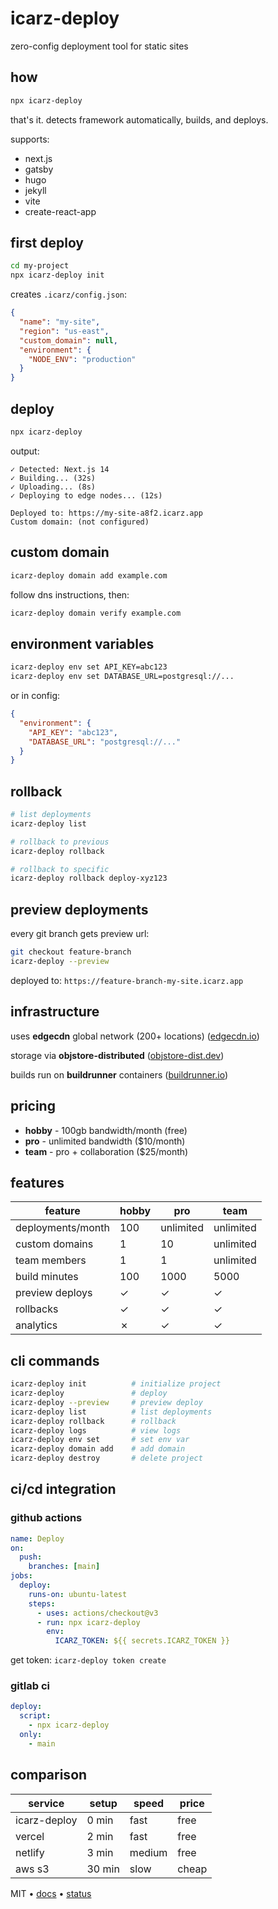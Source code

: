 # icarz-deploy

zero-config deployment tool for static sites

## how

```bash
npx icarz-deploy
```

that's it. detects framework automatically, builds, and deploys.

supports:
- next.js
- gatsby
- hugo
- jekyll
- vite
- create-react-app

## first deploy

```bash
cd my-project
npx icarz-deploy init
```

creates `.icarz/config.json`:

```json
{
  "name": "my-site",
  "region": "us-east",
  "custom_domain": null,
  "environment": {
    "NODE_ENV": "production"
  }
}
```

## deploy

```bash
npx icarz-deploy
```

output:

```
✓ Detected: Next.js 14
✓ Building... (32s)
✓ Uploading... (8s)
✓ Deploying to edge nodes... (12s)

Deployed to: https://my-site-a8f2.icarz.app
Custom domain: (not configured)
```

## custom domain

```bash
icarz-deploy domain add example.com
```

follow dns instructions, then:

```bash
icarz-deploy domain verify example.com
```

## environment variables

```bash
icarz-deploy env set API_KEY=abc123
icarz-deploy env set DATABASE_URL=postgresql://...
```

or in config:

```json
{
  "environment": {
    "API_KEY": "abc123",
    "DATABASE_URL": "postgresql://..."
  }
}
```

## rollback

```bash
# list deployments
icarz-deploy list

# rollback to previous
icarz-deploy rollback

# rollback to specific
icarz-deploy rollback deploy-xyz123
```

## preview deployments

every git branch gets preview url:

```bash
git checkout feature-branch
icarz-deploy --preview
```

deployed to: `https://feature-branch-my-site.icarz.app`

## infrastructure

uses **edgecdn** global network (200+ locations) ([edgecdn.io](https://edgecdn.io))

storage via **objstore-distributed** ([objstore-dist.dev](https://objstore-dist.dev))

builds run on **buildrunner** containers ([buildrunner.io](https://buildrunner.io))

## pricing

- **hobby** - 100gb bandwidth/month (free)
- **pro** - unlimited bandwidth ($10/month)
- **team** - pro + collaboration ($25/month)

## features

| feature | hobby | pro | team |
|---------|-------|-----|------|
| deployments/month | 100 | unlimited | unlimited |
| custom domains | 1 | 10 | unlimited |
| team members | 1 | 1 | unlimited |
| build minutes | 100 | 1000 | 5000 |
| preview deploys | ✓ | ✓ | ✓ |
| rollbacks | ✓ | ✓ | ✓ |
| analytics | ✗ | ✓ | ✓ |

## cli commands

```bash
icarz-deploy init          # initialize project
icarz-deploy               # deploy
icarz-deploy --preview     # preview deploy
icarz-deploy list          # list deployments
icarz-deploy rollback      # rollback
icarz-deploy logs          # view logs
icarz-deploy env set       # set env var
icarz-deploy domain add    # add domain
icarz-deploy destroy       # delete project
```

## ci/cd integration

### github actions

```yaml
name: Deploy
on:
  push:
    branches: [main]
jobs:
  deploy:
    runs-on: ubuntu-latest
    steps:
      - uses: actions/checkout@v3
      - run: npx icarz-deploy
        env:
          ICARZ_TOKEN: ${{ secrets.ICARZ_TOKEN }}
```

get token: `icarz-deploy token create`

### gitlab ci

```yaml
deploy:
  script:
    - npx icarz-deploy
  only:
    - main
```

## comparison

| service | setup | speed | price |
|---------|-------|-------|-------|
| icarz-deploy | 0 min | fast | free |
| vercel | 2 min | fast | free |
| netlify | 3 min | medium | free |
| aws s3 | 30 min | slow | cheap |

MIT • [docs](https://icarz.app/docs) • [status](https://status.icarz.app)
